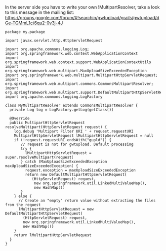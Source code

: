 
In the server side you have to write your own !MultipartResolver, take a look to this message in the mailing list:
https://groups.google.com/forum/#!searchin/gwtupload/grails/gwtupload/dGe-TGMmL1c/6qu2-0v3j-4J

    package my.package
    
    import javax.servlet.http.HttpServletRequest
    
    import org.apache.commons.logging.Log;
    import org.springframework.web.context.WebApplicationContext
    import org.springframework.web.context.support.WebApplicationContextUtils
    import org.springframework.web.multipart.MaxUploadSizeExceededException
    import org.springframework.web.multipart.MultipartHttpServletRequest;
    import org.springframework.web.multipart.commons.CommonsMultipartResolver;
    import org.springframework.web.multipart.support.DefaultMultipartHttpServletRequest
    import org.apache.commons.logging.LogFactory
    
    class MyMultipartResolver extends CommonsMultipartResolver {
      private Log log = LogFactory.getLog(getClass())
    
      @Override
      public MultipartHttpServletRequest resolveMultipart(HttpServletRequest request) {
        log.debug 'Multipart Filter URI ' + request.requestURI
        MultipartHttpServletRequest lMultipartHttpServletRequest = null
        if (!request.requestURI.endsWith("gupld")) {
           // request is not for gwtupload. Default processing
           try {
             lMultipartHttpServletRequest = super.resolveMultipart(request)
           } catch (MaxUploadSizeExceededException maxUploadSizeExceededException) {
             request.exception = maxUploadSizeExceededException
             return new DefaultMultipartHttpServletRequest(
                (HttpServletRequest) request, 
                 new org.springframework.util.LinkedMultiValueMap(), 
                 new HashMap())
           }
        } else {
          // Create an "empty" return value without extracting the files from the request
          lMultipartHttpServletRequest = new DefaultMultipartHttpServletRequest(
            (HttpServletRequest) request, 
            new org.springframework.util.LinkedMultiValueMap(), 
            new HashMap())
        }
        return lMultipartHttpServletRequest
      }
    }